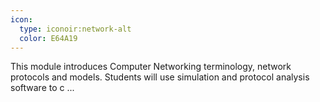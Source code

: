 ```yaml
---
icon:
  type: iconoir:network-alt
  color: E64A19
---
```


This module introduces Computer Networking terminology, network protocols and models. Students will use simulation and protocol analysis software to c ... 
